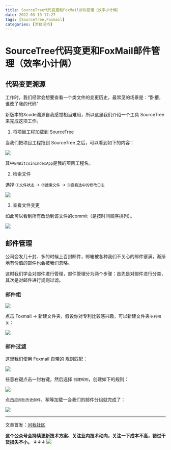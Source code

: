 ```yaml
---
title: SourceTree代码变更和FoxMail邮件管理（效率小计俩）
date: 2022-03-19 17:27
tags: [SourceTree,Foxmail]
categories: [奇技淫巧]
---
```


# SourceTree代码变更和FoxMail邮件管理（效率小计俩）

## 代码变更溯源

工作时，我们经常会想要查看一个类文件的变更历史，最常见的场景是："卧槽，谁改了我的代码"

新版本的Xcode溯源自我感觉相当难用，所以这里我们介绍一个工具 SourceTree 来完成这项工作。

1. 将项目工程加载到 SourceTree

当我们把项目工程拖到 SourceTree 之后，可以看到如下的内容：

![](https://tva1.sinaimg.cn/large/e6c9d24egy1h0el7lt4slj21au0m8q53.jpg)

其中`BNBitcoinIndexApp`是我的项目工程名。

2. 检索文件

选择 `①文件状态` -> `②搜索文件` -> `③查看选中的修改日志`

![](https://tva1.sinaimg.cn/large/e6c9d24egy1h0el49wcs6j21270j4jv8.jpg)

3. 查看文件变更

如此可以看到所有改动到该文件的commit（是按时间顺序排列）。

![](https://tva1.sinaimg.cn/large/e6c9d24egy1h0el4tmujzj20ys0mjdiw.jpg)

## 邮件管理

公司会发几十封、多的时候上百封邮件，邮箱被各种我们不关心的邮件塞满，渐渐地有价值的邮件也会被我们忽略。

这时我们学会对邮件进行管理，邮件管理分为两个步骤：首先是对邮件进行分类，其次是对邮件进行规则过滤。

### 邮件组

![](https://tva1.sinaimg.cn/large/e6c9d24egy1h0ellbm8fxj206i042q2w.jpg)

点击 Foxmail -> 新建文件夹，假设你对专利比较感兴趣，可以新建文件夹`专利相关`：

![](https://tva1.sinaimg.cn/large/e6c9d24egy1h0elmtq10zj206y0bxt8w.jpg)

### 邮件过滤

这里我们使用 Foxmail 自带的 规则匹配：

![](https://tva1.sinaimg.cn/large/e6c9d24egy1h0elpdju2pj20a8082dgc.jpg)

任意右键点击一封右键，然后选择 `创建规则`，创建如下的规则：

![](https://tva1.sinaimg.cn/large/e6c9d24egy1h0elq2ky2wj20iy0bet8z.jpg)

点击`应用到历史邮件`，稍等加载一会我们的邮件分组就完成了：

![](https://tva1.sinaimg.cn/large/e6c9d24egy1h0elr1vnggj20cw05ut8p.jpg)

--------------
文章首发：[问我社区](http://www.wenwoha.com/blog_detail-1324.html)

**这个公众号会持续更新技术方案、关注业内技术动向，关注一下成本不高，错过干货损失不小。
↓↓↓**
![](https://tva1.sinaimg.cn/large/e6c9d24egy1gzzmv1p67mj21bi0hcwgh.jpg)